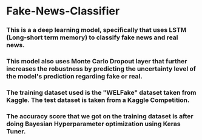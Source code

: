 # Fake-News-Classifier

### This is a a deep learning model, specifically that uses LSTM (Long-short term memory) to classify fake news and real news.

### This model also uses Monte Carlo Dropout layer that further increases the robustness by predicting the uncertainty level of the model's prediction regarding fake or real.

### The training dataset used is the "WELFake" dataset taken from Kaggle. The test dataset is taken from a Kaggle Competition.

### The accuracy score that we got on the training dataset is after doing Bayesian Hyperparameter optimization using Keras Tuner.
